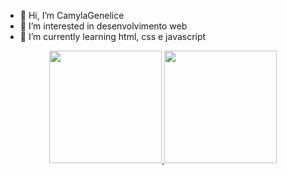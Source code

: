 - 👋 Hi, I’m CamylaGenelice
- 👀 I’m interested in  desenvolvimento web
- 🌱 I’m currently learning html, css e  javascript

<div align="center">
  <a href="https://github.com/camylagenelice">
  <img height="180em" src="https://github-readme-stats.vercel.app/api?username=CamylaGenelice&show_icons=true&theme=yellow&include_all_commits=true&count_private=true"/>
  <img height="180em" src="https://github-readme-stats.vercel.app/api/top-langs/?username=CamylaGenelice&layout=compact&langs_count=7&theme=yellow"/>
</div>